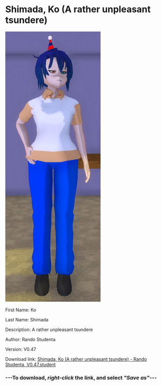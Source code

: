 # Shimada, Ko (A rather unpleasant tsundere)

<img src = "https://raw.githubusercontent.com/Arbiter1223/Daigaku-Gurashi-Custom-Students/master/Students/Files/Shimada%2C%20Ko%20(A%20rather%20unpleasant%20tsundere).png">

First Name: Ko

Last Name: Shimada

Description: A rather unpleasant tsundere

Author: Rando Studenta

Version: V0.47

Download link: <a href="https://raw.githubusercontent.com/Arbiter1223/Daigaku-Gurashi-Custom-Students/master/Students/Files/Shimada%2C%20Ko%20(A%20rather%20unpleasant%20tsundere)%20-%20Rando%20Studenta%2C%20V0.47.student">Shimada, Ko (A rather unpleasant tsundere) - Rando Studenta, V0.47.student</a>

### ---**To download, _right-click_ the link, and select _"Save as"_**---
